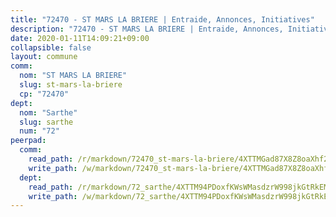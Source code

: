 ```yaml
---
title: "72470 - ST MARS LA BRIERE | Entraide, Annonces, Initiatives"
description: "72470 - ST MARS LA BRIERE | Entraide, Annonces, Initiatives"
date: 2020-01-11T14:09:21+09:00
collapsible: false
layout: commune
comm:
  nom: "ST MARS LA BRIERE"
  slug: st-mars-la-briere
  cp: "72470"
dept:
  nom: "Sarthe"
  slug: sarthe
  num: "72"
peerpad:
  comm:
    read_path: /r/markdown/72470_st-mars-la-briere/4XTTMGad87X8Z8oaXhf2dektaL4hyYdi75JdvJory31QY7dTk
    write_path: /w/markdown/72470_st-mars-la-briere/4XTTMGad87X8Z8oaXhf2dektaL4hyYdi75JdvJory31QY7dTk-K3TgUSnAWaVUbbkGAZCBth3gfqiQkgmsk99MAuYm1Uv7eY8t9xaLiLuG6pSfYkU3Tyw7vQ7NFEQp53i7g4gHQWn9TfqXVuceQArusixKYkDgiVseVxUYxwAK2YGnttJrpwY42vF8
  dept:
    read_path: /r/markdown/72_sarthe/4XTTM94PDoxfKWsWMasdzrW998jkGtRkEM3CSUC42xSpuJKZ5
    write_path: /w/markdown/72_sarthe/4XTTM94PDoxfKWsWMasdzrW998jkGtRkEM3CSUC42xSpuJKZ5-K3TgTpjFyG67yVeuXvSAfSYzY4Yx2FMtDhgpv5HM2EDBJRVMn95z33xx4XjRNYNVaVsBPQ1t4pG9MoyNqwTqa8mcnEUB8rK4BMVbvUhCtGWCPSFnDCaT8GJTyimDgsCirLN3zswh
---
```



